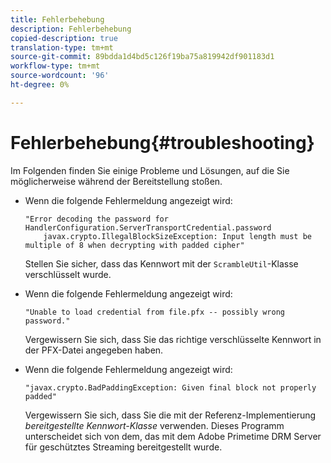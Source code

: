 ```yaml
---
title: Fehlerbehebung
description: Fehlerbehebung
copied-description: true
translation-type: tm+mt
source-git-commit: 89bdda1d4bd5c126f19ba75a819942df901183d1
workflow-type: tm+mt
source-wordcount: '96'
ht-degree: 0%

---
```



# Fehlerbehebung{#troubleshooting}

Im Folgenden finden Sie einige Probleme und Lösungen, auf die Sie möglicherweise während der Bereitstellung stoßen.

* Wenn die folgende Fehlermeldung angezeigt wird:

   ```
   "Error decoding the password for HandlerConfiguration.ServerTransportCredential.password  
       javax.crypto.IllegalBlockSizeException: Input length must be multiple of 8 when decrypting with padded cipher"
   ```

   Stellen Sie sicher, dass das Kennwort mit der `ScrambleUtil`-Klasse verschlüsselt wurde.

* Wenn die folgende Fehlermeldung angezeigt wird:

   ```
   "Unable to load credential from file.pfx -- possibly wrong password."
   ```

   Vergewissern Sie sich, dass Sie das richtige verschlüsselte Kennwort in der PFX-Datei angegeben haben.

* Wenn die folgende Fehlermeldung angezeigt wird:

   ```
   "javax.crypto.BadPaddingException: Given final block not properly padded"
   ```

   Vergewissern Sie sich, dass Sie die mit der Referenz-Implementierung *bereitgestellte Kennwort-Klasse* verwenden. Dieses Programm unterscheidet sich von dem, das mit dem Adobe Primetime DRM Server für geschütztes Streaming bereitgestellt wurde.

